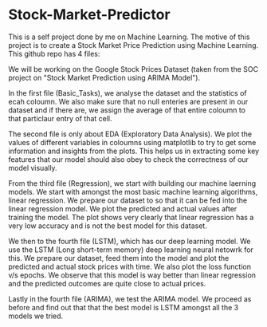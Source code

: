 # Stock-Market-Predictor
This is a self project done by me on Machine Learning.
The motive of this project is to create a Stock Market Price Prediction using Machine Learning.
This github repo has 4 files:

We will be working on the Google Stock Prices Dataset (taken from the SOC project on "Stock Market Prediction using ARIMA Model").

In the first file (Basic_Tasks), we analyse the dataset and the statistics of ecah coloumn. We also make sure that no null enteries are present in our dataset and if there are, we assign the average of that entire coloumn to that particlaur entry of that cell.

The second file is only about EDA (Exploratory Data Analysis). We plot the values of different variables in coloumns using matplotlib to try to get some information and insights from the plots. This helps us in extracting some key features that our model should also obey to check the correctness of our model visually.

From the third file (Regression), we start with building our machine laerning models. We start with amongst the most basic machine learning algorithms, linear regression. We prepare our dataset to so that it can be fed into the linear regression model. We plot the predicted and actual values after training the model. The plot shows very clearly that linear regression has a very low accuracy and is not the best model for this dataset.

We then to the fourth file (LSTM), which has our deep learning model. We use the LSTM (Long short-term memory) deep learning neural netowrk for this. We prepare our dataset, feed them into the model and plot the predicted and actual stock prices with time. We also plot the loss function v/s epochs. We observe that this model is way better than linear regression and the predicted outcomes are quite close to actual prices.

Lastly in the fourth file (ARIMA), we test the ARIMA model. We proceed as before and find out that that the best model is LSTM amongst all the 3 models we tried.
